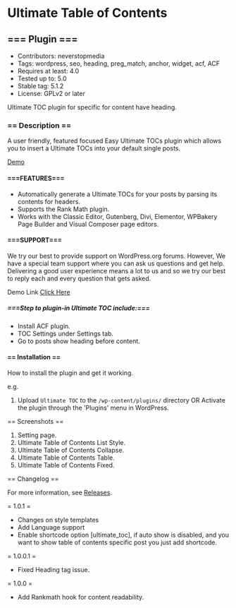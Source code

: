 <h1>Ultimate Table of Contents</h1>
<h2 align="left">=== Plugin ===</h2>

- Contributors: neverstopmedia
- Tags: wordpress, seo, heading, preg_match, anchor, widget, acf, ACF
- Requires at least: 4.0
- Tested up to: 5.0
- Stable tag: 5.1.2
- License: GPLv2 or later

Ultimate TOC plugin for specific for content have heading.

<h3 align="left">== Description ==</h3>

A user friendly, featured focused Easy Ultimate TOCs plugin which allows you to insert a Ultimate TOCs into your default single posts.

<a href="http://toc.neverstopmedia.com/" rel="nofollow ugc">Demo</a>

<h4 align="left">===FEATURES===</h4>

- Automatically generate a Ultimate TOCs for your posts by parsing its contents for headers.
- Supports the Rank Math plugin.
- Works with the Classic Editor, Gutenberg, Divi, Elementor, WPBakery Page Builder and Visual Composer page editors.

<h4 align="left">===SUPPORT===</h4>

We try our best to provide support on WordPress.org forums. However, We have a special team support where you can ask us 
questions and get help. Delivering a good user experience means a lot to us and so we try our best to reply each and every 
question that gets asked.

Demo Link <a href="http://toc.neverstopmedia.com/" rel="nofollow ugc" target="_blank">Click Here</a>

<h5 align="left">===Step to plugin-in Ultimate TOC include:===</h5>

* Install ACF plugin.
* TOC Settings under Settings tab.
* Go to posts show heading before content.

<h4 align="left">== Installation ==</h4>

How to install the plugin and get it working.

e.g.

1. Upload `Ultimate TOC` to the `/wp-content/plugins/` directory OR Activate the plugin through the 'Plugins' menu in WordPress.

== Screenshots ==

1. Setting page.
2. Ultimate Table of Contents List Style.
2. Ultimate Table of Contents Collapse.
2. Ultimate Table of Contents Table.
2. Ultimate Table of Contents Fixed.

== Changelog ==

For more information, see [Releases](http://toc.neverstopmedia.com/changelog).

= 1.0.1 =
* Changes on style templates
* Add Language support
* Enable shortcode option [ultimate_toc], if auto show is disabled, and you want to show table of contents specific post you just add shortcode.

= 1.0.0.1 =
* Fixed Heading tag issue.

= 1.0.0 =
* Add Rankmath hook for content readability.
